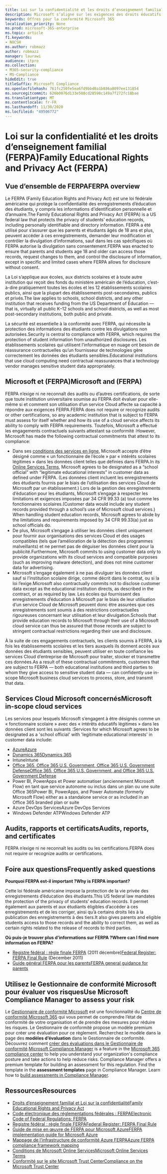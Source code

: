 ```yaml
---
title: Loi sur la confidentialité et les droits d’enseignement familial (FERPA)
description: Microsoft s’aligne sur les exigences des droits éducatifs et de la confidentialité de la famille américain.
keywords: Offres pour la conformité Microsoft 365
localization_priority: None
ms.prod: microsoft-365-enterprise
ms.topic: article
f1.keywords:
- NOCSH
ms.author: robmazz
author: robmazz
manager: laurawi
audience: itpro
ms.collection:
- M365-security-compliance
- MS-Compliance
hideEdit: true
titleSuffix: Microsoft Compliance
ms.openlocfilehash: 761fc250fe5ea6fd9bbd0a1b886a8097ee131854
ms.sourcegitcommit: 626b0076d133e588cd28598c149a7f272fc18bae
ms.translationtype: MT
ms.contentlocale: fr-FR
ms.lasthandoff: 11/30/2020
ms.locfileid: "49506772"
---
```

# <a name="family-educational-rights-and-privacy-act-ferpa"></a><span data-ttu-id="3a73c-104">Loi sur la confidentialité et les droits d’enseignement familial (FERPA)</span><span class="sxs-lookup"><span data-stu-id="3a73c-104">Family Educational Rights and Privacy Act (FERPA)</span></span>

## <a name="ferpa-overview"></a><span data-ttu-id="3a73c-105">Vue d’ensemble de FERPA</span><span class="sxs-lookup"><span data-stu-id="3a73c-105">FERPA overview</span></span>

<span data-ttu-id="3a73c-106">Le FERPA (Family Education Rights and Privacy Act) est une loi fédérale américaine qui protège la confidentialité des enregistrements d’éducation des étudiants, y compris les informations d’identification personnelle et d’annuaire.</span><span class="sxs-lookup"><span data-stu-id="3a73c-106">The Family Educational Rights and Privacy Act (FERPA) is a US federal law that protects the privacy of students’ education records, including personally identifiable and directory information.</span></span> <span data-ttu-id="3a73c-107">FERPA a été utilisé pour s’assurer que les parents et étudiants âgés de 18 ans et plus, peuvent accéder à ces enregistrements, demander leur modification et contrôler la divulgation d’informations, sauf dans les cas spécifiques où FERPA autorise la divulgation sans consentement.</span><span class="sxs-lookup"><span data-stu-id="3a73c-107">FERPA was enacted to ensure that parents and students age 18 and older can access those records, request changes to them, and control the disclosure of information, except in specific and limited cases where FERPA allows for disclosure without consent.</span></span>

<span data-ttu-id="3a73c-108">La Loi s’applique aux écoles, aux districts scolaires et à toute autre institution qui reçoit des fonds du ministère américain de l’éducation, c’est-à-dire pratiquement toutes les écoles et les 12 établissements scolaires publics, ainsi que la plupart des établissements post-secondaires, publics et privés.</span><span class="sxs-lookup"><span data-stu-id="3a73c-108">The law applies to schools, school districts, and any other institution that receives funding from the US Department of Education — that is, virtually all public K–12 schools and school districts, as well as most post-secondary institutions, both public and private.</span></span>

<span data-ttu-id="3a73c-109">La sécurité est essentielle à la conformité avec FERPA, qui nécessite la protection des informations des étudiants contre les divulgations non autorisées.</span><span class="sxs-lookup"><span data-stu-id="3a73c-109">Security is central to compliance with FERPA, which requires the protection of student information from unauthorized disclosures.</span></span> <span data-ttu-id="3a73c-110">Les établissements scolaires qui utilisent l’informatique en nuage ont besoin de réassurance contractuelles qu’un fournisseur de technologies gère correctement les données des étudiants sensibles.</span><span class="sxs-lookup"><span data-stu-id="3a73c-110">Educational institutions that use cloud computing need contractual reassurances that a technology vendor manages sensitive student data appropriately.</span></span>

## <a name="microsoft-and-ferpa"></a><span data-ttu-id="3a73c-111">Microsoft et (FERPA)</span><span class="sxs-lookup"><span data-stu-id="3a73c-111">Microsoft and (FERPA)</span></span>

<span data-ttu-id="3a73c-112">FERPA n’exige ni ne reconnaît des audits ou d’autres certifications, de sorte que toute institution universitaire soumise au FERPA doit évaluer pour elle-même si et comment son utilisation d’un service Cloud affecte sa capacité à répondre aux exigences FERPA.</span><span class="sxs-lookup"><span data-stu-id="3a73c-112">FERPA does not require or recognize audits or other certifications, so any academic institution that is subject to FERPA must assess for itself whether and how its use of a cloud service affects its ability to comply with FERPA requirements.</span></span> <span data-ttu-id="3a73c-113">Toutefois, Microsoft a effectué les engagements contractuels suivants attestant sa conformité :</span><span class="sxs-lookup"><span data-stu-id="3a73c-113">However, Microsoft has made the following contractual commitments that attest to its compliance:</span></span>

- <span data-ttu-id="3a73c-114">Dans ses [conditions des services en ligne](https://aka.ms/Online-Services-Terms), Microsoft accepte d’être désigné comme « un fonctionnaire de l’école » par « intérêts scolaires légitimes » dans les données client telles que définies dans FERPA.</span><span class="sxs-lookup"><span data-stu-id="3a73c-114">In its [Online Services Terms](https://aka.ms/Online-Services-Terms), Microsoft agrees to be designated as a “school official” with “legitimate educational interests” in customer data as defined under FERPA.</span></span> <span data-ttu-id="3a73c-115">(Les données client incluent les enregistrements des étudiants fournis par le biais de l’utilisation des services Cloud de Microsoft par un établissement.) Lors de la gestion des enregistrements d’éducation pour les étudiants, Microsoft s’engage à respecter les limitations et exigences imposées par 34 CFR 99.33 (a) tout comme les fonctionnaires scolaires.</span><span class="sxs-lookup"><span data-stu-id="3a73c-115">(Customer data would include any student records provided through a school’s use of Microsoft cloud services.) When handling student education records, Microsoft agrees to abide by the limitations and requirements imposed by 34 CFR 99.33(a) just as school officials do.</span></span>
- <span data-ttu-id="3a73c-116">De plus, Microsoft s’engage à utiliser les données client uniquement pour fournir aux organisations des services Cloud et des usages compatibles (tels que l’amélioration de la détection des programmes malveillants) et ne permet pas de déguiser les données client pour la publicité.</span><span class="sxs-lookup"><span data-stu-id="3a73c-116">Furthermore, Microsoft commits to using customer data only to provide organizations with its cloud services and compatible purposes (such as improving malware detection), and does not mine customer data for advertising.</span></span>
- <span data-ttu-id="3a73c-117">Microsoft s’engage également à ne pas divulguer les données client sauf si l’institution scolaire dirige, comme décrit dans le contrat, ou si la loi l’exige.</span><span class="sxs-lookup"><span data-stu-id="3a73c-117">Microsoft also contractually commits not to disclose customer data except as the educational institution directs, as described in the contract, or as required by law.</span></span> <span data-ttu-id="3a73c-118">Les écoles qui fournissent des enregistrements d’éducation à Microsoft par le biais de leur utilisation d’un service Cloud de Microsoft peuvent donc être assurées que ces enregistrements sont soumis à des restrictions contractuelles rigoureuses concernant leur utilisation et leur divulgation.</span><span class="sxs-lookup"><span data-stu-id="3a73c-118">Schools that provide education records to Microsoft through their use of a Microsoft cloud service can thus be assured that those records are subject to stringent contractual restrictions regarding their use and disclosure.</span></span>

<span data-ttu-id="3a73c-119">À la suite de ces engagements contractuels, les clients soumis à FERPA, à la fois les établissements scolaires et les tiers auxquels ils donnent accès aux données des étudiants sensibles, peuvent utiliser en toute confiance les services Cloud d’entreprise de Microsoft pour traiter, stocker et transmettre ces données.</span><span class="sxs-lookup"><span data-stu-id="3a73c-119">As a result of these contractual commitments, customers that are subject to FERPA — both educational institutions and third parties to whom they give access to sensitive student data — can confidently use in-scope Microsoft business cloud services to process, store, and transmit that data.</span></span>

## <a name="microsoft-in-scope-cloud-services"></a><span data-ttu-id="3a73c-120">Services Cloud Microsoft concernés</span><span class="sxs-lookup"><span data-stu-id="3a73c-120">Microsoft in-scope cloud services</span></span>

<span data-ttu-id="3a73c-121">Les services pour lesquels Microsoft s’engagent à être désignés comme un « fonctionnaire scolaire » avec des « intérêts éducatifs légitimes » dans les données client sont les suivants :</span><span class="sxs-lookup"><span data-stu-id="3a73c-121">Services for which Microsoft agrees to be designated as a 'school official' with 'legitimate educational interests' in customer data include:</span></span>

- [<span data-ttu-id="3a73c-122">Azure</span><span class="sxs-lookup"><span data-stu-id="3a73c-122">Azure</span></span>](https://aka.ms/AzureCompliance)
- [<span data-ttu-id="3a73c-123">Dynamics 365</span><span class="sxs-lookup"><span data-stu-id="3a73c-123">Dynamics 365</span></span>](https://aka.ms/d365-compliance-list)
- <span data-ttu-id="3a73c-124">Intune</span><span class="sxs-lookup"><span data-stu-id="3a73c-124">Intune</span></span>
- [<span data-ttu-id="3a73c-125">Office 365, Office 365 U.S. Government, Office 365 U.S. Government Defense</span><span class="sxs-lookup"><span data-stu-id="3a73c-125">Office 365, Office 365 U.S. Government, and Office 365 U.S. Government Defense</span></span>](https://go.microsoft.com/fwlink/p/?LinkID=2077751)
- <span data-ttu-id="3a73c-126">Power BI, PowerApps et Power automatiser (anciennement Microsoft Flow) en tant que service autonome ou inclus dans un plan ou une suite Office 365</span><span class="sxs-lookup"><span data-stu-id="3a73c-126">Power BI, PowerApps, and Power Automate (formerly Microsoft Flow) either as a standalone service or as included in an Office 365 branded plan or suite</span></span>
- <span data-ttu-id="3a73c-127">Azure DevOps Services</span><span class="sxs-lookup"><span data-stu-id="3a73c-127">Azure DevOps Services</span></span>
- <span data-ttu-id="3a73c-128">Windows Defender ATP</span><span class="sxs-lookup"><span data-stu-id="3a73c-128">Windows Defender ATP</span></span>

## <a name="audits-reports-and-certificates"></a><span data-ttu-id="3a73c-129">Audits, rapports et certificats</span><span class="sxs-lookup"><span data-stu-id="3a73c-129">Audits, reports, and certificates</span></span>

<span data-ttu-id="3a73c-130">FERPA n’exige ni ne reconnaît les audits ou les certifications.</span><span class="sxs-lookup"><span data-stu-id="3a73c-130">FERPA does not require or recognize audits or certifications.</span></span>

## <a name="frequently-asked-questions"></a><span data-ttu-id="3a73c-131">Foire aux questions</span><span class="sxs-lookup"><span data-stu-id="3a73c-131">Frequently asked questions</span></span>

<span data-ttu-id="3a73c-132">**Pourquoi FERPA est-il important ?**</span><span class="sxs-lookup"><span data-stu-id="3a73c-132">**Why is FERPA important?**</span></span>

<span data-ttu-id="3a73c-133">Cette loi fédérale américaine impose la protection de la vie privée des enregistrements d’éducation des étudiants.</span><span class="sxs-lookup"><span data-stu-id="3a73c-133">This US federal law mandates the protection of the privacy of students’ education records.</span></span> <span data-ttu-id="3a73c-134">Il permet également aux parents et aux étudiants éligibles d’accéder à ces enregistrements et de les corriger, ainsi qu’à certains droits liés à la publication des enregistrements à des tiers.</span><span class="sxs-lookup"><span data-stu-id="3a73c-134">It also gives parents and eligible students access to those records and the ability to correct them, as well as certain rights related to the release of records to third parties.</span></span>

<span data-ttu-id="3a73c-135">**Où puis-je trouver plus d’informations sur FERPA ?**</span><span class="sxs-lookup"><span data-stu-id="3a73c-135">**Where can I find more information on FERPA?**</span></span>

- <span data-ttu-id="3a73c-136">[Registre fédéral : règle finale FERPA](https://aka.ms/ferpa-reg) (2011 décembre)</span><span class="sxs-lookup"><span data-stu-id="3a73c-136">[Federal Register: FERPA Final Rule](https://aka.ms/ferpa-reg) (December 2011)</span></span>
- [<span data-ttu-id="3a73c-137">Guide général FERPA pour les parents</span><span class="sxs-lookup"><span data-stu-id="3a73c-137">FERPA general guidance for parents</span></span>](https://www2.ed.gov/policy/gen/guid/fpco/ferpa/parents.html)

## <a name="use-microsoft-compliance-manager-to-assess-your-risk"></a><span data-ttu-id="3a73c-138">Utilisez le Gestionnaire de conformité Microsoft pour évaluer vos risques</span><span class="sxs-lookup"><span data-stu-id="3a73c-138">Use Microsoft Compliance Manager to assess your risk</span></span>

<span data-ttu-id="3a73c-p107">Le [Gestionnaire de conformité Microsoft](https://docs.microsoft.com/microsoft-365/compliance/compliance-manager) est une fonctionnalité du [Centre de conformité Microsoft 365](https://docs.microsoft.com/microsoft-365/compliance/microsoft-365-compliance-center) qui vous permet de comprendre l’état de conformité de votre organisation et de prendre des mesures pour réduire les risques. Le Gestionnaire de conformité propose un modèle premium pour créer une évaluation pour ce règlement. Recherchez le modèle dans la page des **modèles d’évaluation** dans le Gestionnaire de conformité. Découvrez comment [créer des évaluations dans le Gestionnaire de conformité](https://docs.microsoft.com/microsoft-365/compliance/compliance-manager-assessments).</span><span class="sxs-lookup"><span data-stu-id="3a73c-p107">[Microsoft Compliance Manager](https://docs.microsoft.com/microsoft-365/compliance/compliance-manager) is a feature in the [Microsoft 365 compliance center](https://docs.microsoft.com/microsoft-365/compliance/microsoft-365-compliance-center) to help you understand your organization's compliance posture and take actions to help reduce risks. Compliance Manager offers a premium template for building an assessment for this regulation. Find the template in the **assessment templates** page in Compliance Manager. Learn how to [build assessments in Compliance Manager](https://docs.microsoft.com/microsoft-365/compliance/compliance-manager-assessments).</span></span>

## <a name="resources"></a><span data-ttu-id="3a73c-143">Ressources</span><span class="sxs-lookup"><span data-stu-id="3a73c-143">Resources</span></span>

- [<span data-ttu-id="3a73c-144">Droits d’enseignement familial et Loi sur la confidentialité</span><span class="sxs-lookup"><span data-stu-id="3a73c-144">Family Educational Rights and Privacy Act</span></span>](https://www.ed.gov/policy/gen/guid/fpco/ferpa/index.html)
- [<span data-ttu-id="3a73c-145">Code électronique des réglementations fédérales : FERPA</span><span class="sxs-lookup"><span data-stu-id="3a73c-145">Electronic Code of Federal Regulations: FERPA</span></span>](https://aka.ms/FERPA-GPO)
- [<span data-ttu-id="3a73c-146">Registre fédéral : règle finale FERPA</span><span class="sxs-lookup"><span data-stu-id="3a73c-146">Federal Register: FERPA Final Rule</span></span>](https://aka.ms/ferpa-reg)
- [<span data-ttu-id="3a73c-147">Guide de mise en œuvre de FERPA pour Microsoft Azure</span><span class="sxs-lookup"><span data-stu-id="3a73c-147">FERPA implementation guide for Microsoft Azure</span></span>](https://aka.ms/azureferpa)
- [<span data-ttu-id="3a73c-148">Mappage de l’infrastructure de conformité Azure FERPA</span><span class="sxs-lookup"><span data-stu-id="3a73c-148">Azure FERPA compliance framework mapping</span></span>](https://aka.ms/AzureFERPAMapping)
- [<span data-ttu-id="3a73c-149">Conditions de Microsoft Online Services</span><span class="sxs-lookup"><span data-stu-id="3a73c-149">Microsoft Online Services Terms</span></span>](https://aka.ms/Online-Services-Terms)
- [<span data-ttu-id="3a73c-150">Conformité sur le site Microsoft Trust Center</span><span class="sxs-lookup"><span data-stu-id="3a73c-150">Compliance on the Microsoft Trust Center</span></span>](https://www.microsoft.com/trust-center/compliance/compliance-overview)
